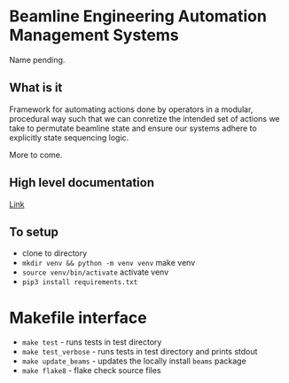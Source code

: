 # Beamline Engineering Automation Management Systems
Name pending.

## What is it
Framework for automating actions done by operators in a modular, procedural way such that we can conretize the intended set of actions we take to permutate beamline state and ensure our systems adhere to explicitly state sequencing logic.

More to come.

## High level documentation
[Link](https://www.figma.com/file/cWactF57tlhV3Wj5t4qTWq/High-Level-Architecture-Concepts?type=whiteboard&node-id=0%3A1&t=tdtB5ka79CpvdgvI-1)

## To setup
- clone to directory 
- `mkdir venv && python -m venv venv`  make venv
- `source venv/bin/activate` activate venv
- `pip3 install requirements.txt`

# Makefile interface
* `make test` - runs tests in test directory 
* `make test_verbose` - runs tests in test directory and prints stdout
* `make update_beams` - updates the locally install `beams` package
* `make flake8` - flake check source files